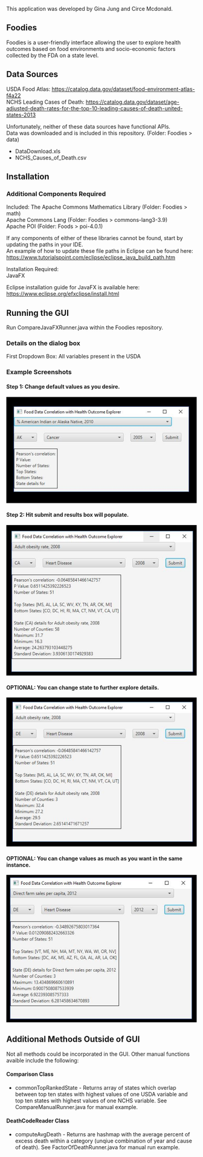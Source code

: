 This application was developed by Gina Jung and Circe Mcdonald.

## Foodies
Foodies is a user-friendly interface allowing the user to explore health outcomes based on food environments and socio-economic factors collected by the FDA on a state level.  

## Data Sources 

USDA Food Atlas: https://catalog.data.gov/dataset/food-environment-atlas-f4a22  
NCHS Leading Cases of Death: https://catalog.data.gov/dataset/age-adjusted-death-rates-for-the-top-10-leading-causes-of-death-united-states-2013  

Unfortunately, neither of these data sources have functional APIs.  
Data was downloaded and is included in this repository. (Folder: Foodies > data)

* DataDownload.xls
* NCHS_Causes_of_Death.csv

## Installation

### Additional Components Required

Included: 
The Apache Commons Mathematics Library (Folder: Foodies > math)  
Apache Commons Lang (Folder: Foodies > commons-lang3-3.9)  
Apache POI (Folder: Foods > poi-4.0.1)  

If any components of either of these libraries cannot be found, start by updating the paths in your IDE.  
An example of how to update these file paths in Eclipse can be found here:  
https://www.tutorialspoint.com/eclipse/eclipse_java_build_path.htm

Installation Required:  
JavaFX  

Eclipse installation guide for JavaFX is available here:   
https://www.eclipse.org/efxclipse/install.html  

## Running the GUI  
Run CompareJavaFXRunner.java within the Foodies repository. 

### Details on the dialog box

First Dropdown Box: All variables present in the USDA 

### Example Screenshots

#### Step 1: Change default values as you desire.
![Step 1: Default values.](/images/ScreenShot1.JPG)
#### Step 2: Hit submit and results box will populate.
![Step 2: Example after pressing submit.](/images/ScreenShot2.JPG)
#### OPTIONAL: You can change state to further explore details. 
![Step 3: You can press submit after changing state.](/images/ScreenShot3.JPG)
#### OPTIONAL: You can change values as much as you want in the same instance.
![Step 4: You can press submit again after changing other variables.](/images/ScreenShot4.JPG)

## Additional Methods Outside of GUI
Not all methods could be incorporated in the GUI. Other manual functions avaible include the following: 

#### Comparison Class
* commonTopRankedState - Returns array of states which overlap between top ten states with highest values of one USDA variable and top ten states with highest values of one NCHS variable. See CompareManualRunner.java for manual example.
#### DeathCodeReader Class
* computeAvgDeath - Returns are hashmap with the average percent of excess death within a category (unqiue combination of year and cause of death). See FactorOfDeathRunner.java for manual run example.
